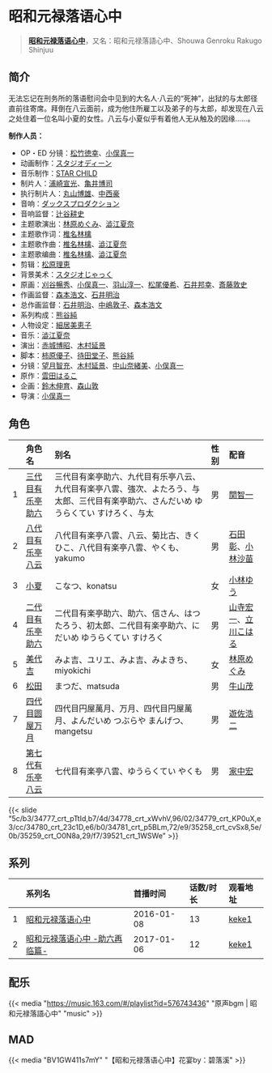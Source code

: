 # 昭和元禄落语心中


> <u>**[昭和元禄落语心中](https://bgm.tv/subject/119394)**</u>，又名：昭和元禄落語心中、Shouwa Genroku Rakugo Shinjuu

## 简介

无法忘记在刑务所的落语慰问会中见到的大名人·八云的“死神”，出狱的与太郎径直前往寄席。拜倒在八云面前，成为他住所雇工以及弟子的与太郎，却发现在八云之处住着一位名叫小夏的女性。八云与小夏似乎有着他人无从触及的因缘……。

**制作人员：**
- OP・ED 分镜：[松竹徳幸](https://bgm.tv/person/2878)、[小俣真一](https://bgm.tv/person/7608)
- 动画制作：[スタジオディーン](https://bgm.tv/person/181)
- 音乐制作：[STAR CHILD](https://bgm.tv/person/196)
- 制片人：[浦崎宣光](https://bgm.tv/person/13569)、[亀井博司](https://bgm.tv/person/50776)
- 执行制片人：[丸山博雄](https://bgm.tv/person/5783)、[中西豪](https://bgm.tv/person/41556)
- 音响：[ダックスプロダクション](https://bgm.tv/person/6092)
- 音响监督：[辻谷耕史](https://bgm.tv/person/1327)
- 主题歌演出：[林原めぐみ](https://bgm.tv/person/3919)、[澁江夏奈](https://bgm.tv/person/19046)
- 主题歌作词：[椎名林檎](https://bgm.tv/person/6142)
- 主题歌作曲：[椎名林檎](https://bgm.tv/person/6142)、[澁江夏奈](https://bgm.tv/person/19046)
- 主题歌编曲：[椎名林檎](https://bgm.tv/person/6142)、[澁江夏奈](https://bgm.tv/person/19046)
- 剪辑：[松原理恵](https://bgm.tv/person/8906)
- 背景美术：[スタジオじゃっく](https://bgm.tv/person/11891)
- 原画：[刈谷暢秀](https://bgm.tv/person/41612)、[小俣真一](https://bgm.tv/person/7608)、[羽山淳一](https://bgm.tv/person/1312)、[松尾優希](https://bgm.tv/person/44845)、[石井邦幸](https://bgm.tv/person/28128)、[斎藤敦史](https://bgm.tv/person/12631)
- 作画监督：[森本浩文](https://bgm.tv/person/20171)、[石井明治](https://bgm.tv/person/241)
- 总作画监督：[石井明治](https://bgm.tv/person/241)、[中嶋敦子](https://bgm.tv/person/276)、[森本浩文](https://bgm.tv/person/20171)
- 系列构成：[熊谷純](https://bgm.tv/person/9215)
- 人物设定：[細居美恵子](https://bgm.tv/person/12049)
- 音乐：[澁江夏奈](https://bgm.tv/person/19046)
- 演出：[赤城博昭](https://bgm.tv/person/20175)、[木村延景](https://bgm.tv/person/13112)
- 脚本：[柿原優子](https://bgm.tv/person/3326)、[待田堂子](https://bgm.tv/person/922)、[熊谷純](https://bgm.tv/person/9215)
- 分镜：[望月智充](https://bgm.tv/person/581)、[木村延景](https://bgm.tv/person/13112)、[中山奈緒美](https://bgm.tv/person/12050)、[小俣真一](https://bgm.tv/person/7608)
- 原作：[雲田はるこ](https://bgm.tv/person/16179)
- 企画：[鈴木伸育](https://bgm.tv/person/50286)、[森山敦](https://bgm.tv/person/1535)
- 导演：[小俣真一](https://bgm.tv/person/7608)

## 角色

|     |   角色名   |   别名  | 性别 |  配音  |
|:--- |:------  |:----      |:---  |:--   |
| 1 | [三代目有乐亭助六](https://bgm.tv/character/34777) | 三代目有楽亭助六、九代目有乐亭八云、九代目有楽亭八雲、強次、よたろう、与太郎、三代目有楽亭助六、さんだいめ ゆうらくてい すけろく、与太 | 男 | [関智一](https://bgm.tv/person/3868) |
| 2 | [八代目有乐亭八云](https://bgm.tv/character/34778) | 八代目有楽亭八雲、八云、菊比古、きくひこ、八代目有楽亭八雲、やくも、yakumo | 男 | [石田彰](https://bgm.tv/person/3927)、[小林沙苗](https://bgm.tv/person/4428) |
| 3 | [小夏](https://bgm.tv/character/34779) | こなつ、konatsu | 女 | [小林ゆう](https://bgm.tv/person/4398) |
| 4 | [二代目有乐亭助六](https://bgm.tv/character/34780) | 二代目有楽亭助六、助六、信さん、はつたろう、初太郎、二代目有楽亭助六、にだいめ ゆうらくてい すけろく | 男 | [山寺宏一](https://bgm.tv/person/3914)、[立川こはる](https://bgm.tv/person/32793) |
| 5 | [美代吉](https://bgm.tv/character/34781) | みよ吉、ユリエ、みよ吉、みよきち、miyokichi | 女 | [林原めぐみ](https://bgm.tv/person/3919) |
| 6 | [松田](https://bgm.tv/character/35258) | まつだ、matsuda | 男 | [牛山茂](https://bgm.tv/person/5253) |
| 7 | [四代目圆屋万月](https://bgm.tv/character/35259) | 四代目円屋萬月、万月、四代目円屋萬月、よんだいめ つぶらや まんげつ、mangetsu | 男 | [遊佐浩二](https://bgm.tv/person/4614) |
| 8 | [第七代有乐亭八云](https://bgm.tv/character/39521) | 七代目有楽亭八雲、ゆうらくてい やくも | 男 | [家中宏](https://bgm.tv/person/3923) |

{{< slide "5c/b3/34777_crt_pTtId,b7/4d/34778_crt_xWvhV,96/02/34779_crt_KP0uX,e3/cc/34780_crt_23c1D,e6/b0/34781_crt_p5BLm,72/e9/35258_crt_cvSx8,5e/0b/35259_crt_O0N8a,29/f7/39521_crt_1WSWe" >}}

## 系列

|     | 系列名              | 首播时间       | 话数/时长 | 观看地址                                                    |
| :-- | :--------------- | :--------- | :---- | :------------------------------------------------------ |
| 1   |[昭和元禄落语心中](https://bgm.tv/subject/119394)| 2016-01-08 | 13    | [keke1](https://www.keke1.app/play/29566-4-261984.html) |
| 2   |[昭和元禄落语心中 -助六再临篇-](https://bgm.tv/subject/176615)| 2017-01-06 | 12    | [keke1](https://www.keke1.app/play/29565-4-261972.html) |

## 配乐

{{< media "https://music.163.com/#/playlist?id=576743436"
"原声bgm | 昭和元禄落語心中"
"music" >}}
## MAD

{{< media  "BV1GW411s7mY" 
"【昭和元禄落语心中】花宴by：碧落溪"  >}}
